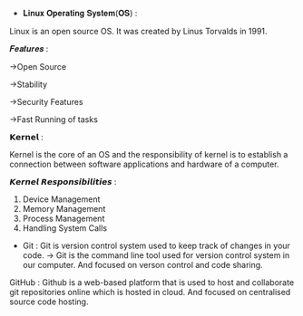 * 𝐋𝐢𝐧𝐮𝐱 𝐎𝐩𝐞𝐫𝐚𝐭𝐢𝐧𝐠 𝐒𝐲𝐬𝐭𝐞𝐦(𝐎𝐒) :

Linux is an open source OS. It was created by Linus Torvalds in 1991.

𝑭𝒆𝒂𝒕𝒖𝒓𝒆𝒔 :

->Open Source

->Stability

->Security Features

->Fast Running of tasks

𝗞𝗲𝗿𝗻𝗲𝗹 :

Kernel is the core of an OS and the responsibility of kernel is to establish a connection between software applications and hardware of a computer.

𝙆𝙚𝙧𝙣𝙚𝙡 𝙍𝙚𝙨𝙥𝙤𝙣𝙨𝙞𝙗𝙞𝙡𝙞𝙩𝙞𝙚𝙨 :

1. Device Management
2. Memory Management
3. Process Management
4. Handling System Calls


* Git :
  Git is version control system used to keep track of changes in your code.
  -> Git is the command line tool used for version control system in our computer. And focused on verson control and code sharing.

GitHub :
Github is a web-based platform that is used to host and collaborate git repositories online which is hosted in cloud. And focused on centralised source code hosting.
